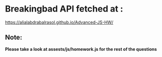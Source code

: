 # Breakingbad API fetched at :
https://alialabdrabalrasol.github.io/Advanced-JS-HW/
## Note:
**Please take a look at assests/js/homework.js for the rest of the questions**
